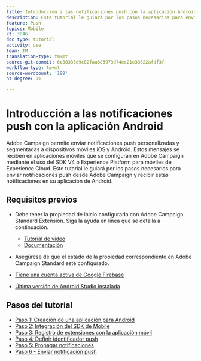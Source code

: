 ```yaml
---
title: Introducción a las notificaciones push con la aplicación Android
description: Este tutorial le guiará por los pasos necesarios para enviar notificaciones push desde Adobe Campaign y recibir estas notificaciones en su aplicación de Android.
feature: Push
topics: Mobile
kt: 3846
doc-type: tutorial
activity: use
team: TM
translation-type: tm+mt
source-git-commit: 6c88336d9c02faa683973d74ec21e38622afdf3f
workflow-type: tm+mt
source-wordcount: '199'
ht-degree: 9%

---
```


# Introducción a las notificaciones push con la aplicación Android

Adobe Campaign permite enviar notificaciones push personalizadas y segmentadas a dispositivos móviles iOS y Android.
Estos mensajes se reciben en aplicaciones móviles que se configuran en Adobe Campaign mediante el uso del SDK V4 o Experience Platform para móviles de Experience Cloud.
Este tutorial le guiará por los pasos necesarios para enviar notificaciones push desde Adobe Campaign y recibir estas notificaciones en su aplicación de Android.

## Requisitos previos

* Debe tener la propiedad de inicio configurada con Adobe Campaign Standard Extension. Siga la ayuda en línea que se detalla a continuación.
   * [Tutorial de vídeo](https://video.tv.adobe.com/v/26224?quality=12&captions=spa)
   * [Documentación](https://docs.adobe.com/content/help/en/campaign-learn/campaign-standard-tutorials/communication-channels/mobile/configure-mobile-apps-using-aep-sdk.html)

* Asegúrese de que el estado de la propiedad correspondiente en Adobe Campaign Standard esté configurado.
* [Tiene una cuenta activa de Google Firebase](https://firebase.google.com)
* [Última versión de Android Studio instalada](https://developer.android.com/studio)

## Pasos del tutorial

* [Paso 1: Creación de una aplicación para Android](/help/tutorial-push-notifications-android/create-android-app.md)
* [Paso 2: Integración del SDK de Mobile](/help/tutorial-push-notifications-android/integrating-with-mobile-sdk.md)
* [Paso 3: Registro de extensiones con la aplicación móvil](/help/tutorial-push-notifications-android/register-mobile-extensions.md)
* [Paso 4: Definir identificador push](/help/tutorial-push-notifications-android/set-push-identifier.md)
* [Paso 5: Propagar notificaciones](/help/tutorial-push-notifications-android/propagate-notification.md)
* [Paso 6 - Enviar notificación push](/help/tutorial-push-notifications-android/send-push-notification.md)
